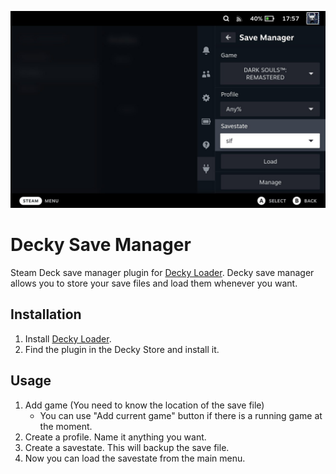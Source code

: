 ![](./assets/preview.jpg)

# Decky Save Manager

Steam Deck save manager plugin for [Decky Loader](https://github.com/SteamDeckHomebrew/decky-loader). Decky save manager allows you to store your save files and load them whenever you want. 

## Installation

1. Install [Decky Loader](https://deckbrew.xyz/).
2. Find the plugin in the Decky Store and install it.

## Usage

1. Add game (You need to know the location of the save file)
   - You can use "Add current game" button if there is a running game at the moment.
2. Create a profile. Name it anything you want.
3. Create a savestate. This will backup the save file.
4. Now you can load the savestate from the main menu.